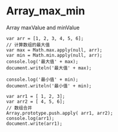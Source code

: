 # Array_max_min
Array maxValue and minValue

	var arr = [1, 2, 3, 4, 5, 6];
	// 计算数组的最大值 
	var max = Math.max.apply(null, arr);
	var min = Math.min.apply(null, arr);
	console.log('最大值' + max);
	document.writeln('最大值' + max);

	console.log('最小值' + min);
	document.writeln('最小值' + min);

	var arr1 = [ 1, 2, 3];
	var arr2 = [ 4, 5, 6];
	// 数组合并
	Array.prototype.push.apply( arr1, arr2);
	console.log(arr1);
	document.write(arr1);
